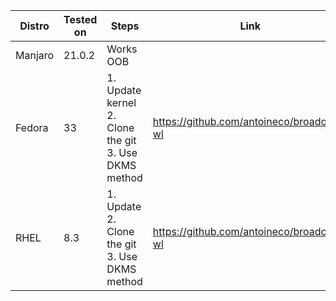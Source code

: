 | Distro  | Tested on | Steps                                                 | Link                                     |
|---------|-----------|-------------------------------------------------------|------------------------------------------|
| Manjaro | 21.0.2    | Works OOB                                             |                                          |
| Fedora  | 33        | 1. Update kernel 2. Clone the git  3. Use DKMS method | https://github.com/antoineco/broadcom-wl |
| RHEL    | 8.3       | 1. Update 2. Clone the git 3. Use DKMS method         | https://github.com/antoineco/broadcom-wl |
